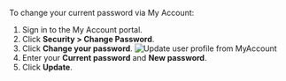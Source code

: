 
To change your current password via My Account:
1. Sign in to the My Account portal.
2. Click **Security > Change Password**.
3. Click **Change your password**.
   <img :src="$withBase('/assets/img/guides/organization/self-service/myaccount/change-password.png')" alt="Update user profile from MyAccount">
4. Enter your **Current password** and **New password**.
5. Click **Update**.
